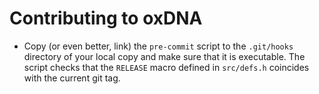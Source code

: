 # Contributing to oxDNA

* Copy (or even better, link) the `pre-commit` script to the `.git/hooks` directory of your local copy and make sure that it is executable. The script checks that the `RELEASE` macro defined in `src/defs.h` coincides with the current git tag.
